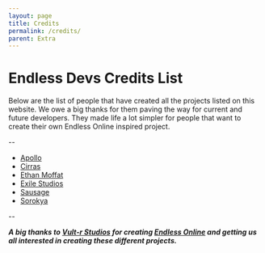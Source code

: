 ```yaml
---
layout: page
title: Credits
permalink: /credits/
parent: Extra
---
```


# Endless Devs Credits List

Below are the list of people that have created all the projects listed on this website. We owe a big thanks for them paving the way for current and future developers. They made life a lot simpler for people that want to create their own Endless Online inspired project. 

--

- [Apollo](https://github.com/Apollo-EE)
- [Cirras](https://github.com/Cirras)
- [Ethan Moffat](https://github.com/ethanmoffat)
- [Exile Studios](https://github.com/ExileStudios)
- [Sausage](https://github.com/tehsausage)
- [Sorokya](https://github.com/sorokya)

-- 

***A big thanks to [Vult-r Studios](https://vult-r.com/) for creating [Endless Online](https://endless-online.com) and getting us all interested in creating these different projects.***
